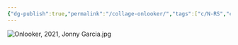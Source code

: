 ```yaml
---
{"dg-publish":true,"permalink":"/collage-onlooker/","tags":["c/N-RS","c/woman","c/abstract","c/humid","c/face","c/colour-green","c/colour-yellow","c/colour-purple","c/2021"],"created":"2024-06-28T12:56:47.000-04:00","updated":"2025-08-01T09:30:02.835-04:00"}
---
```



![Onlooker, 2021, Jonny Garcia.jpg](/img/user/MEDIA/Onlooker,%202021,%20Jonny%20Garcia.jpg)
